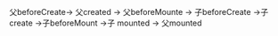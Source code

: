 父beforeCreate-> 父created -> 父beforeMounte -> 子beforeCreate ->子create ->子beforeMount ->子 mounted -> 父mounted